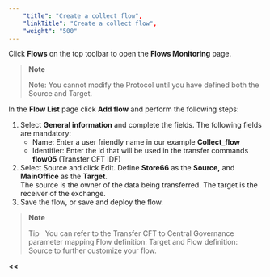 ```yaml
---
    "title": "Create a collect flow",
    "linkTitle": "Create a collect flow",
    "weight": "500"
---
```

Click ****Flows**** on the top toolbar to open the ****Flows Monitoring**** page.

> **Note**
>
> Note: You cannot modify the Protocol until you have defined both the Source and Target.

In the ****Flow List**** page click ****Add flow**** and perform the following steps:

1. Select **General information** and complete the fields. The following fields are mandatory:
    -   Name: Enter a user friendly name in our example ****Collect_flow****
    -   Identifier: Enter the id that will be used in the transfer commands ****flow05**** (Transfer CFT IDF)
1. Select Source and click Edit. Define ****Store66**** as the ****Source,**** and ****MainOffice**** as the ****Target****.  
    The source is the owner of the data being transferred. The target is the receiver of the exchange.
1. Save the flow, or save and deploy the flow.

> **Note**
>
> Tip  
> You can refer to the Transfer CFT to Central Governance parameter mapping Flow definition: Target and Flow definition: Source to further customize your flow.

****&lt;&lt;**** [](../../)
